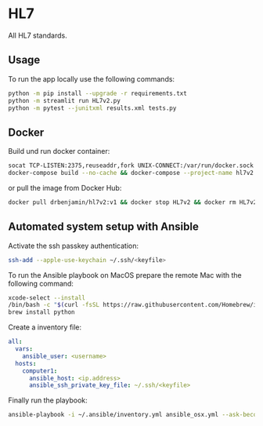 # HL7
All HL7 standards.

## Usage

To run the app locally use the following commands:

```bash
python -m pip install --upgrade -r requirements.txt
python -m streamlit run HL7v2.py
python -m pytest --junitxml results.xml tests.py
```

## Docker

Build und run docker container:

```bash
socat TCP-LISTEN:2375,reuseaddr,fork UNIX-CONNECT:/var/run/docker.sock &
docker-compose build --no-cache && docker-compose --project-name hl7v2 up -d && docker image prune -fa
```

or pull the image from Docker Hub:

```bash
docker pull drbenjamin/hl7v2:v1 && docker stop HL7v2 && docker rm HL7v2 && docker run --name HL7v2 --detach -p 8501:8501 drbenjamin/hl7v2:v1
```

## Automated system setup with Ansible

Activate the ssh passkey authentication:

```bash
ssh-add --apple-use-keychain ~/.ssh/<keyfile>
```

To run the Ansible playbook on MacOS prepare the remote Mac with the following command:

```bash
xcode-select --install
/bin/bash -c "$(curl -fsSL https://raw.githubusercontent.com/Homebrew/install/HEAD/install.sh)"
brew install python
```

Create a inventory file:

```yml
all:
  vars:
    ansible_user: <username>
  hosts:
    computer1:
      ansible_host: <ip.address>
      ansible_ssh_private_key_file: ~/.ssh/<keyfile>
```

Finally run the playbook:

```bash 
ansible-playbook -i ~/.ansible/inventory.yml ansible_osx.yml --ask-become-pass
```
